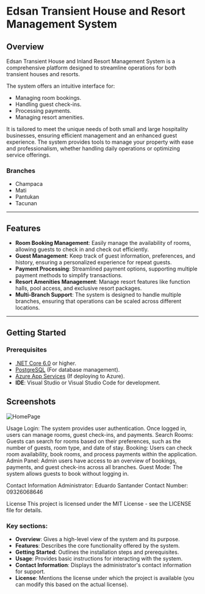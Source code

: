 # Edsan Transient House and Resort Management System

## Overview
Edsan Transient House and Inland Resort Management System is a comprehensive platform designed to streamline operations for both transient houses and resorts.

The system offers an intuitive interface for:
- Managing room bookings.
- Handling guest check-ins.
- Processing payments.
- Managing resort amenities.

It is tailored to meet the unique needs of both small and large hospitality businesses, ensuring efficient management and an enhanced guest experience. The system provides tools to manage your property with ease and professionalism, whether handling daily operations or optimizing service offerings.

### Branches
- Champaca
- Mati
- Pantukan
- Tacunan

---

## Features
- **Room Booking Management**: Easily manage the availability of rooms, allowing guests to check in and check out efficiently.
- **Guest Management**: Keep track of guest information, preferences, and history, ensuring a personalized experience for repeat guests.
- **Payment Processing**: Streamlined payment options, supporting multiple payment methods to simplify transactions.
- **Resort Amenities Management**: Manage resort features like function halls, pool access, and exclusive resort packages.
- **Multi-Branch Support**: The system is designed to handle multiple branches, ensuring that operations can be scaled across different locations.

---

## Getting Started

### Prerequisites
- [.NET Core 6.0](https://dotnet.microsoft.com/download/dotnet/6.0) or higher.
- [PostgreSQL](https://www.postgresql.org/download/) (For database management).
- [Azure App Services](https://portal.azure.com) (If deploying to Azure).
- **IDE**: Visual Studio or Visual Studio Code for development.

## Screenshots

![HomePage]()

Usage
Login:
The system provides user authentication. Once logged in, users can manage rooms, guest check-ins, and payments.
Search Rooms:
Guests can search for rooms based on their preferences, such as the number of guests, room type, and date of stay.
Booking:
Users can check room availability, book rooms, and process payments within the application.
Admin Panel:
Admin users have access to an overview of bookings, payments, and guest check-ins across all branches.
Guest Mode:
The system allows guests to book without logging in.

Contact Information
Administrator: Eduardo Santander
Contact Number: 09326068646

License
This project is licensed under the MIT License - see the LICENSE file for details.


### Key sections:
- **Overview**: Gives a high-level view of the system and its purpose.
- **Features**: Describes the core functionality offered by the system.
- **Getting Started**: Outlines the installation steps and prerequisites.
- **Usage**: Provides basic instructions for interacting with the system.
- **Contact Information**: Displays the administrator's contact information for support.
- **License**: Mentions the license under which the project is available (you can modify this based on the actual license).
